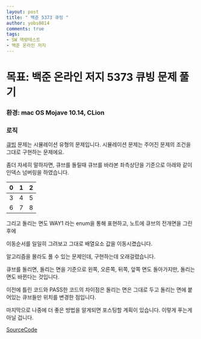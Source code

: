 ```yaml
---
layout: post
title: " 백준 5373 큐빙 "
author: yobs0814
comments: true
tags:
- SW 역량테스트
- 백준 온라인 저지  
---
```


# 목표: 백준 온라인 저지 5373 큐빙 문제 풀기
### 환경: mac OS Mojave 10.14, CLion

### 로직
[큐빙](https://www.acmicpc.net/problem/5373) 문제는 시뮬레이션 유형의 문제입니다.
시뮬레이션 문제는 주어진 문제의 조건을 그대로 구현하는 문제에요.

좀더 자세히 말하자면, 큐브를 돌릴때 큐브를 바라본 좌측상단을 기준으로 아래와 같이 인덱스 넘버링을 하였습니다.

| 0 | 1 | 2 |
|---|---|---|
| 3 | 4 | 5 |
| 6 | 7 | 8 |


그리고 돌리는 면도 WAY1 라는 enum을 통해 표현하고, 노트에 큐브의 전개면을 그린 후에

이동순서를 일일히 그려보고 그대로 배열요소 값을 이동시켰습니다.

알고리즘을 몰라도 풀 수 있는 문제인데, 구현하는데 오래걸렸습니다. 

큐브를 돌리면, 돌리는 면을 기준으로 왼쪽, 오른쪽, 뒤쪽, 앞쪽 면도 돌아가지만, 돌리는 면도 바뀐다는 것입니다.

이전에 틀린 코드와 PASS한 코드의 차이점은 돌리는 면은 그대로 두고 돌리는 면에 붙어있는 큐브들만 위치를 변경한 점입니다.

마지막으로 나중에 더 좋은 방법을 알게되면 포스팅할 계획이 있습니다. 이렇게 푸는게 아닐 겁니다.

[SourceCode](https://github.com/yobs0814/problemSolving/blob/master/SWExpert/BOJ5373_3/main.cpp)